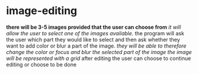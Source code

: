 # image-editing
**there will be 3-5 images provided that the user can choose from**
*it will allow the user to select one of the images available.*
the program will ask the user which part they would like to select and then ask whether they want to add color or blur a part of the image. 
*they will be able to therefore change the color or focus and blur the selected part of the image*
*the image will be represented with a grid*
after editing the user can choose to continue editing or choose to be done 







